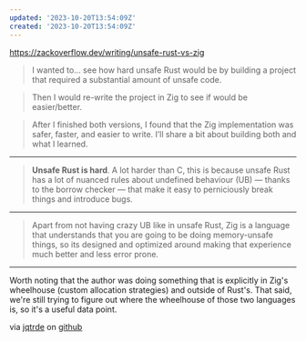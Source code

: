 ```yaml
---
updated: '2023-10-20T13:54:09Z'
created: '2023-10-20T13:54:09Z'
---
```

https://zackoverflow.dev/writing/unsafe-rust-vs-zig

> I wanted to... see how hard unsafe Rust would be by building a project that required a substantial amount of unsafe code.

> Then I would re-write the project in Zig to see if would be easier/better.

> After I finished both versions, I found that the Zig implementation was safer, faster, and easier to write. I’ll share a bit about building both and what I learned.

----

> **Unsafe Rust is hard**. A lot harder than C, this is because unsafe Rust has a lot of nuanced rules about undefined behaviour (UB) — thanks to the borrow checker — that make it easy to perniciously break things and introduce bugs.

----

> Apart from not having crazy UB like in unsafe Rust, Zig is a language that understands that you are going to be doing memory-unsafe things, so its designed and optimized around making that experience much better and less error prone.

----

Worth noting that the author was doing something that is explicitly in Zig's wheelhouse (custom allocation strategies) and outside of Rust's. That said, we're still trying to figure out where the wheelhouse of those two languages is, so it's a useful data point.

via [jqtrde](http://jqtrde.com/) on [github](https://github.com/jqtrde)